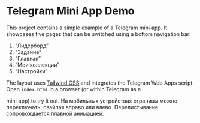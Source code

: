 # Telegram Mini App Demo

This project contains a simple example of a Telegram mini‑app. It showcases five
pages that can be switched using a bottom navigation bar:

1. “Лидерборд”
2. “Задание”
3. “Главная”
4. “Мои коллекции”
5. “Настройки”

The layout uses [Tailwind CSS](https://tailwindcss.com/) and integrates the
Telegram Web Apps script. Open `index.html` in a browser (or within Telegram as a

mini‑app) to try it out. На мобильных устройствах страницы можно переключать,
свайпая вправо или влево. Перелистывание сопровождается плавной анимацией.

